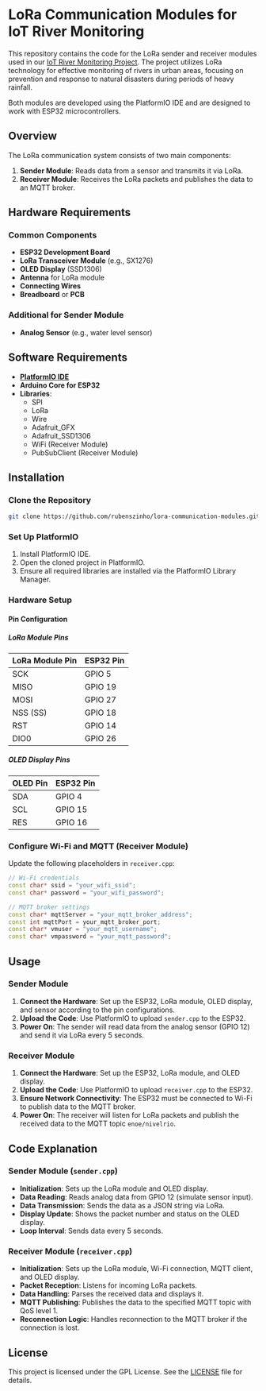 # LoRa Communication Modules for IoT River Monitoring

This repository contains the code for the LoRa sender and receiver modules used in our [IoT River Monitoring Project](https://github.com/rubenszinho/lora-water-level-monitoring). The project utilizes LoRa technology for effective monitoring of rivers in urban areas, focusing on prevention and response to natural disasters during periods of heavy rainfall.

Both modules are developed using the PlatformIO IDE and are designed to work with ESP32 microcontrollers.

## Overview

The LoRa communication system consists of two main components:

1. **Sender Module**: Reads data from a sensor and transmits it via LoRa.
2. **Receiver Module**: Receives the LoRa packets and publishes the data to an MQTT broker.

## Hardware Requirements

### Common Components

- **ESP32 Development Board**
- **LoRa Transceiver Module** (e.g., SX1276)
- **OLED Display** (SSD1306)
- **Antenna** for LoRa module
- **Connecting Wires**
- **Breadboard** or **PCB**

### Additional for Sender Module

- **Analog Sensor** (e.g., water level sensor)

## Software Requirements

- **[PlatformIO IDE](https://platformio.org/)**
- **Arduino Core for ESP32**
- **Libraries**:
  - SPI
  - LoRa
  - Wire
  - Adafruit_GFX
  - Adafruit_SSD1306
  - WiFi (Receiver Module)
  - PubSubClient (Receiver Module)

## Installation

### Clone the Repository

```bash
git clone https://github.com/rubenszinho/lora-communication-modules.git
```

### Set Up PlatformIO

1. Install PlatformIO IDE.
2. Open the cloned project in PlatformIO.
3. Ensure all required libraries are installed via the PlatformIO Library Manager.

### Hardware Setup

#### Pin Configuration

##### LoRa Module Pins

| LoRa Module Pin | ESP32 Pin |
| --------------- | --------- |
| SCK             | GPIO 5    |
| MISO            | GPIO 19   |
| MOSI            | GPIO 27   |
| NSS (SS)        | GPIO 18   |
| RST             | GPIO 14   |
| DIO0            | GPIO 26   |

##### OLED Display Pins

| OLED Pin | ESP32 Pin |
| -------- | --------- |
| SDA      | GPIO 4    |
| SCL      | GPIO 15   |
| RES      | GPIO 16   |

### Configure Wi-Fi and MQTT (Receiver Module)

Update the following placeholders in `receiver.cpp`:

```cpp
// Wi-Fi credentials
const char* ssid = "your_wifi_ssid";
const char* password = "your_wifi_password";

// MQTT broker settings
const char* mqttServer = "your_mqtt_broker_address";
const int mqttPort = your_mqtt_broker_port;
const char* vmuser = "your_mqtt_username";
const char* vmpassword = "your_mqtt_password";
```

## Usage

### Sender Module

1. **Connect the Hardware**: Set up the ESP32, LoRa module, OLED display, and sensor according to the pin configurations.
2. **Upload the Code**: Use PlatformIO to upload `sender.cpp` to the ESP32.
3. **Power On**: The sender will read data from the analog sensor (GPIO 12) and send it via LoRa every 5 seconds.

### Receiver Module

1. **Connect the Hardware**: Set up the ESP32, LoRa module, and OLED display.
2. **Upload the Code**: Use PlatformIO to upload `receiver.cpp` to the ESP32.
3. **Ensure Network Connectivity**: The ESP32 must be connected to Wi-Fi to publish data to the MQTT broker.
4. **Power On**: The receiver will listen for LoRa packets and publish the received data to the MQTT topic `enoe/nivelrio`.

## Code Explanation

### Sender Module (`sender.cpp`)

- **Initialization**: Sets up the LoRa module and OLED display.
- **Data Reading**: Reads analog data from GPIO 12 (simulate sensor input).
- **Data Transmission**: Sends the data as a JSON string via LoRa.
- **Display Update**: Shows the packet number and status on the OLED display.
- **Loop Interval**: Sends data every 5 seconds.

### Receiver Module (`receiver.cpp`)

- **Initialization**: Sets up the LoRa module, Wi-Fi connection, MQTT client, and OLED display.
- **Packet Reception**: Listens for incoming LoRa packets.
- **Data Handling**: Parses the received data and displays it.
- **MQTT Publishing**: Publishes the data to the specified MQTT topic with QoS level 1.
- **Reconnection Logic**: Handles reconnection to the MQTT broker if the connection is lost.

## License

This project is licensed under the GPL License. See the [LICENSE](LICENSE) file for details.
